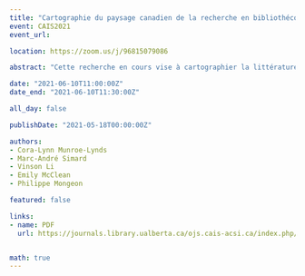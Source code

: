 ```yaml
---
title: "Cartographie du paysage canadien de la recherche en bibliothéconomie et en sciences de l'information"
event: CAIS2021
event_url:

location: https://zoom.us/j/96815079086

abstract: "Cette recherche en cours vise à cartographier la littérature académique produite par les huit écoles canadiennes de bibliothéconomie et de sciences de l'information (BIS). Après avoir utilisé le réseau de citations pour diviser les publications en plusieurs domaines de recherche, nous analysons comment les résultats de la recherche des différentes écoles de BIS sont répartis dans ces domaines dans le but de clarifier les spécificités et les points communs des écoles et comment chaque école contribue à l’image globale de la recherche canadienne en SIB."

date: "2021-06-10T11:00:00Z"
date_end: "2021-06-10T11:30:00Z"

all_day: false

publishDate: "2021-05-18T00:00:00Z"

authors:
- Cora-Lynn Munroe-Lynds
- Marc-André Simard
- Vinson Li
- Emily McClean
- Philippe Mongeon

featured: false

links:
- name: PDF
  url: https://journals.library.ualberta.ca/ojs.cais-acsi.ca/index.php/cais-asci/article/view/1221/1057


math: true
---
```

